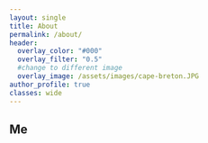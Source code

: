 ```yaml
---
layout: single
title: About
permalink: /about/
header:
  overlay_color: "#000"
  overlay_filter: "0.5"
  #change to different image
  overlay_image: /assets/images/cape-breton.JPG
author_profile: true
classes: wide
---
```

## Me
<figure style="width: 30%; " class="align-right">
  <img src="{{ site.url }}{{ baseurl }}/assets/images/sunset.jpg" alt="">
</figure>
